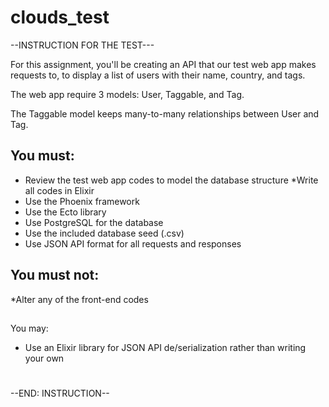 # clouds_test

--INSTRUCTION FOR THE TEST---

For this assignment, you'll be creating an API that our test web app makes requests to, to display a list of users with their name, country, and tags. 

The web app require 3 models: User, Taggable, and Tag. 

The Taggable model keeps many-to-many relationships between User and Tag.



## You must:

* Review the test web app codes to model the database structure
*Write all codes in Elixir
* Use the Phoenix framework
* Use the Ecto library
* Use PostgreSQL for the database
* Use the included database seed (.csv)
* Use JSON API format for all requests and responses



## You must not:

*Alter any of the front-end codes

## 

You may:

* Use an Elixir library for JSON API de/serialization rather than writing your own

# 


--END: INSTRUCTION--
